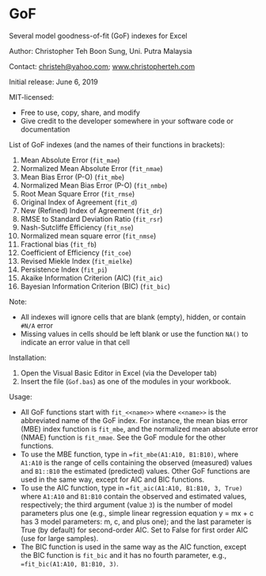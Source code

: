 # GoF
Several model goodness-of-fit (GoF) indexes for Excel


Author: Christopher Teh Boon Sung, Uni. Putra Malaysia

Contact: christeh@yahoo.com; www.christopherteh.com

Initial release: June 6, 2019


MIT-licensed:
*  Free to use, copy, share, and modify
*  Give credit to the developer somewhere in your software code or documentation


List of GoF indexes (and the names of their functions in brackets):
1.  Mean Absolute Error (`fit_mae`)
1.  Normalized Mean Absolute Error (`fit_nmae`)
1.  Mean Bias Error (P-O) (`fit_mbe`)
1.  Normalized Mean Bias Error (P-O) (`fit_nmbe`)
1.  Root Mean Square Error (`fit_rmse`)
1.  Original Index of Agreement (`fit_d`)
1.  New (Refined) Index of Agreement (`fit_dr`)
1.  RMSE to Standard Deviation Ratio (`fit_rsr`)
1.  Nash-Sutcliffe Efficiency (`fit_nse`)
1.  Normalized mean square error (`fit_nmse`)
1.  Fractional bias (`fit_fb`)
1.  Coefficient of Efficiency (`fit_coe`)
1.  Revised Miekle Index (`fit_mielke`)
1.  Persistence Index (`fit_pi`)
1.  Akaike Information Criterion (AIC) (`fit_aic`)
1.  Bayesian Information Criterion (BIC) (`fit_bic`)


Note:
*  All indexes will ignore cells that are blank (empty), hidden, or contain `#N/A` error
*  Missing values in cells should be left blank or use the function `NA()` to indicate an error value in that cell


Installation:
1. Open the Visual Basic Editor in Excel (via the Developer tab)
1. Insert the file (`Gof.bas`) as one of the modules in your workbook.


Usage:
* All GoF functions start with `fit_<<name>>` where `<<name>>` is the abbreviated name of the GoF index. For instance, the mean bias error (MBE) index function is `fit_mbe`, and the normalized mean absolute error (NMAE) function is `fit_nmae`. See the GoF module for the other functions.
* To use the MBE function, type in `=fit_mbe(A1:A10, B1:B10)`, where `A1:A10` is the range of cells containing the observed (measured) values and `B1::B10` the estimated (predicted) values. Other GoF functions are used in the same way, except for AIC and BIC functions.
* To use the AIC function, type in `=fit_aic(A1:A10, B1:B10, 3, True)` where `A1:A10` and `B1:B10` contain the observed and estimated values, respectively; the third argument (value `3`) is the number of model parameters plus one (e.g., simple linear regression equation y = mx + c has 3 model parameters: m, c, and plus one); and the last parameter is True (by default) for second-order AIC. Set to False for first order AIC (use for large samples).
* The BIC function is used in the same way as the AIC function, except the BIC function is `fit_bic` and it has no fourth parameter, e.g., `=fit_bic(A1:A10, B1:B10, 3)`.
  
